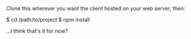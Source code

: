 Clone this wherever you want the client hosted on your web server, then:

$ cd /path/to/project
$ npm install

...I think that's it for now?
